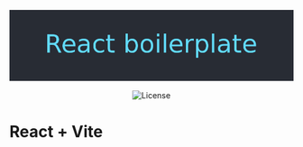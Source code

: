 <p align="center">
	<img src="public/logo.png" alt="React boilerplate">
</p>

<p align="center">
	<img src="https://img.shields.io/github/license/mmilanovic4/react-boilerplate" alt="License">
</p>

# React + Vite
